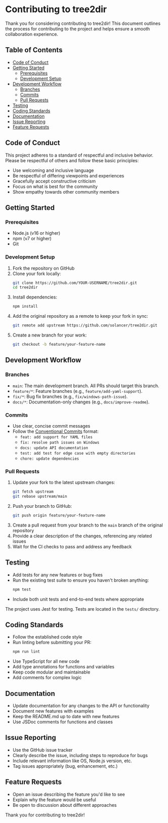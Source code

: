 # Contributing to tree2dir

Thank you for considering contributing to tree2dir! This document outlines the process for contributing to the project and helps ensure a smooth collaboration experience.

## Table of Contents

- [Code of Conduct](#code-of-conduct)
- [Getting Started](#getting-started)
  - [Prerequisites](#prerequisites)
  - [Development Setup](#development-setup)
- [Development Workflow](#development-workflow)
  - [Branches](#branches)
  - [Commits](#commits)
  - [Pull Requests](#pull-requests)
- [Testing](#testing)
- [Coding Standards](#coding-standards)
- [Documentation](#documentation)
- [Issue Reporting](#issue-reporting)
- [Feature Requests](#feature-requests)

## Code of Conduct

This project adheres to a standard of respectful and inclusive behavior. Please be respectful of others and follow these basic principles:

- Use welcoming and inclusive language
- Be respectful of differing viewpoints and experiences
- Gracefully accept constructive criticism
- Focus on what is best for the community
- Show empathy towards other community members

## Getting Started

### Prerequisites

- Node.js (v16 or higher)
- npm (v7 or higher)
- Git

### Development Setup

1. Fork the repository on GitHub
2. Clone your fork locally:
   ```bash
   git clone https://github.com/YOUR-USERNAME/tree2dir.git
   cd tree2dir
   ```
3. Install dependencies:
   ```bash
   npm install
   ```
4. Add the original repository as a remote to keep your fork in sync:
   ```bash
   git remote add upstream https://github.com/solancer/tree2dir.git
   ```
5. Create a new branch for your work:
   ```bash
   git checkout -b feature/your-feature-name
   ```

## Development Workflow

### Branches

- `main`: The main development branch. All PRs should target this branch.
- `feature/*`: Feature branches (e.g., `feature/add-yaml-support`).
- `fix/*`: Bug fix branches (e.g., `fix/windows-path-issue`).
- `docs/*`: Documentation-only changes (e.g., `docs/improve-readme`).

### Commits

- Use clear, concise commit messages
- Follow the [Conventional Commits](https://www.conventionalcommits.org/) format:
  - `feat: add support for YAML files`
  - `fix: resolve path issues on Windows`
  - `docs: update API documentation`
  - `test: add test for edge case with empty directories`
  - `chore: update dependencies`

### Pull Requests

1. Update your fork to the latest upstream changes:
   ```bash
   git fetch upstream
   git rebase upstream/main
   ```
2. Push your branch to GitHub:
   ```bash
   git push origin feature/your-feature-name
   ```
3. Create a pull request from your branch to the `main` branch of the original repository
4. Provide a clear description of the changes, referencing any related issues
5. Wait for the CI checks to pass and address any feedback

## Testing

- Add tests for any new features or bug fixes
- Run the existing test suite to ensure you haven't broken anything:
  ```bash
  npm test
  ```
- Include both unit tests and end-to-end tests where appropriate

The project uses Jest for testing. Tests are located in the `tests/` directory.

## Coding Standards

- Follow the established code style
- Run linting before submitting your PR:
  ```bash
  npm run lint
  ```
- Use TypeScript for all new code
- Add type annotations for functions and variables
- Keep code modular and maintainable
- Add comments for complex logic

## Documentation

- Update documentation for any changes to the API or functionality
- Document new features with examples
- Keep the README.md up to date with new features
- Use JSDoc comments for functions and classes

## Issue Reporting

- Use the GitHub issue tracker
- Clearly describe the issue, including steps to reproduce for bugs
- Include relevant information like OS, Node.js version, etc.
- Tag issues appropriately (bug, enhancement, etc.)

## Feature Requests

- Open an issue describing the feature you'd like to see
- Explain why the feature would be useful
- Be open to discussion about different approaches

Thank you for contributing to tree2dir! 